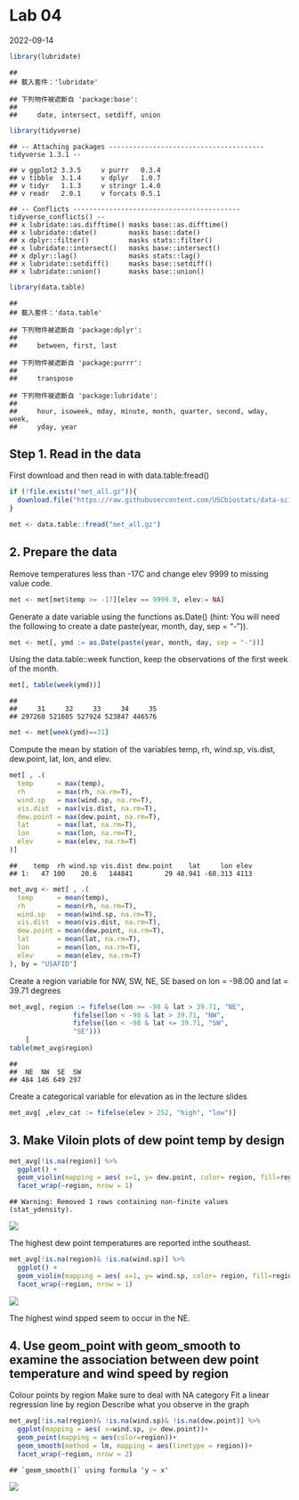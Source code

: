 Lab 04
================
2022-09-14

``` r
library(lubridate)
```

    ## 
    ## 載入套件：'lubridate'

    ## 下列物件被遮斷自 'package:base':
    ## 
    ##     date, intersect, setdiff, union

``` r
library(tidyverse)
```

    ## -- Attaching packages --------------------------------------- tidyverse 1.3.1 --

    ## v ggplot2 3.3.5     v purrr   0.3.4
    ## v tibble  3.1.4     v dplyr   1.0.7
    ## v tidyr   1.1.3     v stringr 1.4.0
    ## v readr   2.0.1     v forcats 0.5.1

    ## -- Conflicts ------------------------------------------ tidyverse_conflicts() --
    ## x lubridate::as.difftime() masks base::as.difftime()
    ## x lubridate::date()        masks base::date()
    ## x dplyr::filter()          masks stats::filter()
    ## x lubridate::intersect()   masks base::intersect()
    ## x dplyr::lag()             masks stats::lag()
    ## x lubridate::setdiff()     masks base::setdiff()
    ## x lubridate::union()       masks base::union()

``` r
library(data.table)
```

    ## 
    ## 載入套件：'data.table'

    ## 下列物件被遮斷自 'package:dplyr':
    ## 
    ##     between, first, last

    ## 下列物件被遮斷自 'package:purrr':
    ## 
    ##     transpose

    ## 下列物件被遮斷自 'package:lubridate':
    ## 
    ##     hour, isoweek, mday, minute, month, quarter, second, wday, week,
    ##     yday, year

## Step 1. Read in the data

First download and then read in with data.table:fread()

``` r
if (!file.exists("met_all.gz")){
  download.file("https://raw.githubusercontent.com/USCbiostats/data-science-data/master/02_met/met_all.gz", "met_all.gz", method="libcurl", timeout = 60)
}

met <- data.table::fread("met_all.gz")
```

## 2. Prepare the data

Remove temperatures less than -17C and change elev 9999 to missing value
code.

``` r
met <- met[met$temp >= -17][elev == 9999.0, elev:= NA]
```

Generate a date variable using the functions as.Date() (hint: You will
need the following to create a date paste(year, month, day, sep = “-”)).

``` r
met <- met[, ymd := as.Date(paste(year, month, day, sep = "-"))]
```

Using the data.table::week function, keep the observations of the first
week of the month.

``` r
met[, table(week(ymd))]
```

    ## 
    ##     31     32     33     34     35 
    ## 297260 521605 527924 523847 446576

``` r
met <- met[week(ymd)==31]
```

Compute the mean by station of the variables temp, rh, wind.sp,
vis.dist, dew.point, lat, lon, and elev.

``` r
met[ , .(
  temp      = max(temp),
  rh        = max(rh, na.rm=T), 
  wind.sp   = max(wind.sp, na.rm=T), 
  vis.dist  = max(vis.dist, na.rm=T), 
  dew.point = max(dew.point, na.rm=T), 
  lat       = max(lat, na.rm=T), 
  lon       = max(lon, na.rm=T), 
  elev      = max(elev, na.rm=T)
)]
```

    ##    temp  rh wind.sp vis.dist dew.point    lat     lon elev
    ## 1:   47 100    20.6   144841        29 48.941 -68.313 4113

``` r
met_avg <- met[ , .(
  temp      = mean(temp),
  rh        = mean(rh, na.rm=T), 
  wind.sp   = mean(wind.sp, na.rm=T), 
  vis.dist  = mean(vis.dist, na.rm=T), 
  dew.point = mean(dew.point, na.rm=T), 
  lat       = mean(lat, na.rm=T), 
  lon       = mean(lon, na.rm=T), 
  elev      = mean(elev, na.rm=T)
), by = "USAFID"]
```

Create a region variable for NW, SW, NE, SE based on lon = -98.00 and
lat = 39.71 degrees

``` r
met_avg[, region := fifelse(lon >= -98 & lat > 39.71, "NE", 
                fifelse(lon < -98 & lat > 39.71, "NW",
                fifelse(lon < -98 & lat <= 39.71, "SW",
                "SE")))
    ]
table(met_avg$region)
```

    ## 
    ##  NE  NW  SE  SW 
    ## 484 146 649 297

Create a categorical variable for elevation as in the lecture slides

``` r
met_avg[ ,elev_cat := fifelse(elev > 252, "high", "low")]
```

## 3. Make Viloin plots of dew point temp by design

``` r
met_avg[!is.na(region)] %>%
  ggplot() +
  geom_violin(mapping = aes( x=1, y= dew.point, color= region, fill=region))+
  facet_wrap(~region, nrow = 1)
```

    ## Warning: Removed 1 rows containing non-finite values (stat_ydensity).

![](lab_files/figure-gfm/unnamed-chunk-5-1.png)<!-- -->

The highest dew point temperatures are reported inthe southeast.

``` r
met_avg[!is.na(region)& !is.na(wind.sp)] %>%
  ggplot() +
  geom_violin(mapping = aes( x=1, y= wind.sp, color= region, fill=region))+
  facet_wrap(~region, nrow = 1)
```

![](lab_files/figure-gfm/violin-wind.sp-1.png)<!-- -->

The highest wind spped seem to occur in the NE.

## 4. Use geom_point with geom_smooth to examine the association between dew point temperature and wind speed by region

Colour points by region Make sure to deal with NA category Fit a linear
regression line by region Describe what you observe in the graph

``` r
met_avg[!is.na(region)& !is.na(wind.sp)& !is.na(dew.point)] %>%
  ggplot(mapping = aes( x=wind.sp, y= dew.point))+
  geom_point(mapping = aes(color=region))+
  geom_smooth(method = lm, mapping = aes(linetype = region))+
  facet_wrap(~region, nrow = 2)
```

    ## `geom_smooth()` using formula 'y ~ x'

![](lab_files/figure-gfm/scatterplot-dewpoint-wind.sp-1.png)<!-- -->
